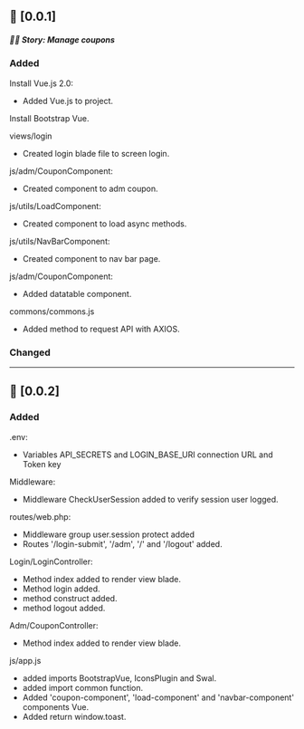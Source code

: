 ## 🔖 [0.0.1] 
##### 📖🏰 Story: Manage coupons

### Added

Install Vue.js 2.0:
- Added Vue.js to project.

Install Bootstrap Vue.

views/login
- Created login blade file to screen login.

js/adm/CouponComponent:
- Created component to adm coupon.

js/utils/LoadComponent:
- Created component to load async methods.

js/utils/NavBarComponent:
- Created component to nav bar page.

js/adm/CouponComponent:
- Added datatable component.

commons/commons.js
- Added method to request API with AXIOS.

### Changed


---

## 🔖 [0.0.2] 

### Added
.env:
- Variables API_SECRETS and LOGIN_BASE_URI connection URL and Token key

Middleware:
- Middleware CheckUserSession added to verify session user logged.

routes/web.php:
- Middleware group user.session protect added 
- Routes '/login-submit', '/adm', '/' and '/logout' added.

Login/LoginController:
- Method index added to render view blade.
- Method login added.
- method construct added.
- method logout added.

Adm/CouponController:
- Method index added to render view blade.

js/app.js
- added imports BootstrapVue, IconsPlugin and Swal.
- added import common function.
- Added 'coupon-component', 'load-component' and 'navbar-component' components Vue.
- Added return window.toast.




